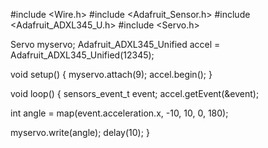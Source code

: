 #include <Wire.h>
#include <Adafruit_Sensor.h>
#include <Adafruit_ADXL345_U.h>
#include <Servo.h>

Servo myservo;
Adafruit_ADXL345_Unified accel = Adafruit_ADXL345_Unified(12345);

void setup() {
  myservo.attach(9);
  accel.begin();
}

void loop() {
  sensors_event_t event;
  accel.getEvent(&event);
  
  int angle = map(event.acceleration.x, -10, 10, 0, 180);
  
  myservo.write(angle);
  delay(10);
}
